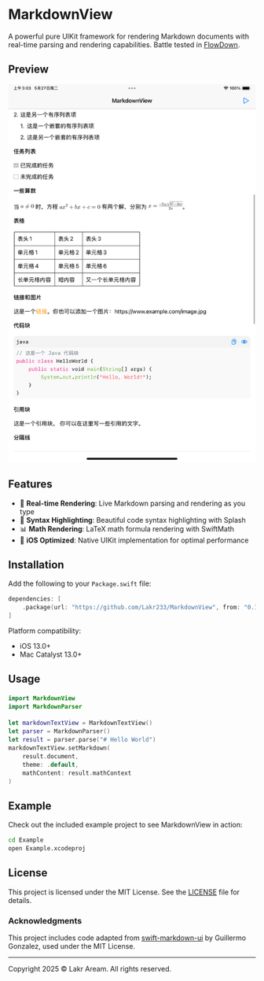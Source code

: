# MarkdownView

A powerful pure UIKit framework for rendering Markdown documents with real-time parsing and rendering capabilities. Battle tested in [FlowDown](https://github.com/Lakr233/FlowDown).

## Preview

![Preview](./Resources/Simulator%20Screenshot%20-%20iPad%20mini%20(A17%20Pro)%20-%202025-05-27%20at%2003.03.27.png)

## Features

- 🚀 **Real-time Rendering**: Live Markdown parsing and rendering as you type
- 🎨 **Syntax Highlighting**: Beautiful code syntax highlighting with Splash
- 📊 **Math Rendering**: LaTeX math formula rendering with SwiftMath
- 📱 **iOS Optimized**: Native UIKit implementation for optimal performance

## Installation

Add the following to your `Package.swift` file:

```swift
dependencies: [
    .package(url: "https://github.com/Lakr233/MarkdownView", from: "0.1.5"),
]
```

Platform compatibility:
- iOS 13.0+
- Mac Catalyst 13.0+

## Usage

```swift
import MarkdownView
import MarkdownParser

let markdownTextView = MarkdownTextView()
let parser = MarkdownParser()
let result = parser.parse("# Hello World")
markdownTextView.setMarkdown(
    result.document,
    theme: .default,
    mathContent: result.mathContext
)
```

## Example

Check out the included example project to see MarkdownView in action:

```bash
cd Example
open Example.xcodeproj
```

## License

This project is licensed under the MIT License. See the [LICENSE](LICENSE) file for details.

### Acknowledgments

This project includes code adapted from [swift-markdown-ui](https://github.com/gonzalezreal/swift-markdown-ui) by Guillermo Gonzalez, used under the MIT License.

---

Copyright 2025 © Lakr Aream. All rights reserved.